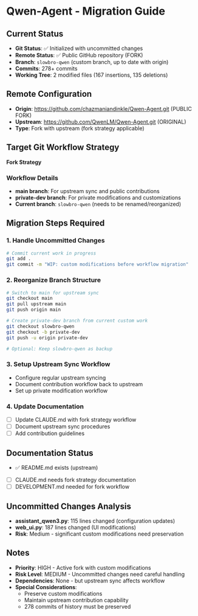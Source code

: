 # Qwen-Agent - Migration Guide

## Current Status
- **Git Status**: ✅ Initialized with uncommitted changes
- **Remote Status**: ✅ Public GitHub repository (FORK)
- **Branch**: `slowbro-qwen` (custom branch, up to date with origin)
- **Commits**: 278+ commits
- **Working Tree**: 2 modified files (167 insertions, 135 deletions)

## Remote Configuration
- **Origin**: https://github.com/chazmaniandinkle/Qwen-Agent.git (PUBLIC FORK)
- **Upstream**: https://github.com/QwenLM/Qwen-Agent.git (ORIGINAL)
- **Type**: Fork with upstream (fork strategy applicable)

## Target Git Workflow Strategy
**Fork Strategy**

### Workflow Details
- **main branch**: For upstream sync and public contributions
- **private-dev branch**: For private modifications and customizations
- **Current branch**: `slowbro-qwen` (needs to be renamed/reorganized)

## Migration Steps Required

### 1. Handle Uncommitted Changes
```bash
# Commit current work in progress
git add .
git commit -m "WIP: custom modifications before workflow migration"
```

### 2. Reorganize Branch Structure
```bash
# Switch to main for upstream sync
git checkout main
git pull upstream main
git push origin main

# Create private-dev branch from current custom work
git checkout slowbro-qwen
git checkout -b private-dev
git push -u origin private-dev

# Optional: Keep slowbro-qwen as backup
```

### 3. Setup Upstream Sync Workflow
- Configure regular upstream syncing
- Document contribution workflow back to upstream
- Set up private modification workflow

### 4. Update Documentation
- [ ] Update CLAUDE.md with fork strategy workflow
- [ ] Document upstream sync procedures
- [ ] Add contribution guidelines

## Documentation Status
- ✅ README.md exists (upstream)
- [ ] CLAUDE.md needs fork strategy documentation
- [ ] DEVELOPMENT.md needed for fork workflow

## Uncommitted Changes Analysis
- **assistant_qwen3.py**: 115 lines changed (configuration updates)
- **web_ui.py**: 187 lines changed (UI modifications)
- **Risk**: Medium - significant custom modifications need preservation

## Notes
- **Priority**: HIGH - Active fork with custom modifications
- **Risk Level**: MEDIUM - Uncommitted changes need careful handling
- **Dependencies**: None - but upstream sync affects workflow
- **Special Considerations**: 
  - Preserve custom modifications
  - Maintain upstream contribution capability
  - 278 commits of history must be preserved